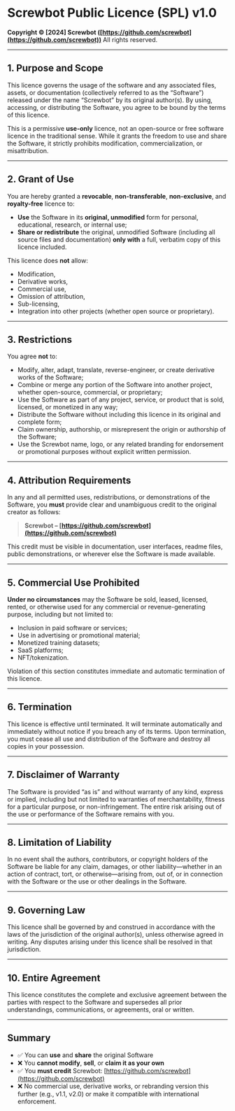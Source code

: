 # Screwbot Public Licence (SPL) v1.0

**Copyright © \[2024] Screwbot ([https://github.com/screwbot](https://github.com/screwbot))**
All rights reserved.

---

## 1. Purpose and Scope

This licence governs the usage of the software and any associated files, assets, or documentation (collectively referred to as the “Software”) released under the name “Screwbot” by its original author(s). By using, accessing, or distributing the Software, you agree to be bound by the terms of this licence.

This is a permissive **use-only** licence, not an open-source or free software licence in the traditional sense. While it grants the freedom to use and share the Software, it strictly prohibits modification, commercialization, or misattribution.

---

## 2. Grant of Use

You are hereby granted a **revocable**, **non-transferable**, **non-exclusive**, and **royalty-free** licence to:

* **Use** the Software in its **original, unmodified** form for personal, educational, research, or internal use;
* **Share or redistribute** the original, unmodified Software (including all source files and documentation) **only with** a full, verbatim copy of this licence included.

This licence does **not** allow:

* Modification,
* Derivative works,
* Commercial use,
* Omission of attribution,
* Sub-licensing,
* Integration into other projects (whether open source or proprietary).

---

## 3. Restrictions

You agree **not** to:

* Modify, alter, adapt, translate, reverse-engineer, or create derivative works of the Software;
* Combine or merge any portion of the Software into another project, whether open-source, commercial, or proprietary;
* Use the Software as part of any project, service, or product that is sold, licensed, or monetized in any way;
* Distribute the Software without including this licence in its original and complete form;
* Claim ownership, authorship, or misrepresent the origin or authorship of the Software;
* Use the Screwbot name, logo, or any related branding for endorsement or promotional purposes without explicit written permission.

---

## 4. Attribution Requirements

In any and all permitted uses, redistributions, or demonstrations of the Software, you **must** provide clear and unambiguous credit to the original creator as follows:

> **Screwbot – [https://github.com/screwbot](https://github.com/screwbot)**

This credit must be visible in documentation, user interfaces, readme files, public demonstrations, or wherever else the Software is made available.

---

## 5. Commercial Use Prohibited

**Under no circumstances** may the Software be sold, leased, licensed, rented, or otherwise used for any commercial or revenue-generating purpose, including but not limited to:

* Inclusion in paid software or services;
* Use in advertising or promotional material;
* Monetized training datasets;
* SaaS platforms;
* NFT/tokenization.

Violation of this section constitutes immediate and automatic termination of this licence.

---

## 6. Termination

This licence is effective until terminated. It will terminate automatically and immediately without notice if you breach any of its terms. Upon termination, you must cease all use and distribution of the Software and destroy all copies in your possession.

---

## 7. Disclaimer of Warranty

The Software is provided “as is” and without warranty of any kind, express or implied, including but not limited to warranties of merchantability, fitness for a particular purpose, or non-infringement. The entire risk arising out of the use or performance of the Software remains with you.

---

## 8. Limitation of Liability

In no event shall the authors, contributors, or copyright holders of the Software be liable for any claim, damages, or other liability—whether in an action of contract, tort, or otherwise—arising from, out of, or in connection with the Software or the use or other dealings in the Software.

---

## 9. Governing Law

This licence shall be governed by and construed in accordance with the laws of the jurisdiction of the original author(s), unless otherwise agreed in writing. Any disputes arising under this licence shall be resolved in that jurisdiction.

---

## 10. Entire Agreement

This licence constitutes the complete and exclusive agreement between the parties with respect to the Software and supersedes all prior understandings, communications, or agreements, oral or written.

---

## Summary 

* ✅ You can **use** and **share** the original Software
* ❌ You **cannot modify**, **sell**, or **claim it as your own**
* ✅ You **must credit** Screwbot: [https://github.com/screwbot](https://github.com/screwbot)
* ❌ No commercial use, derivative works, or rebranding version this further (e.g., v1.1, v2.0) or make it compatible with international enforcement.
